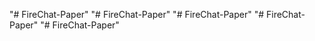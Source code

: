 "# FireChat-Paper" 
"# FireChat-Paper" 
"# FireChat-Paper" 
"# FireChat-Paper" 
"# FireChat-Paper" 

